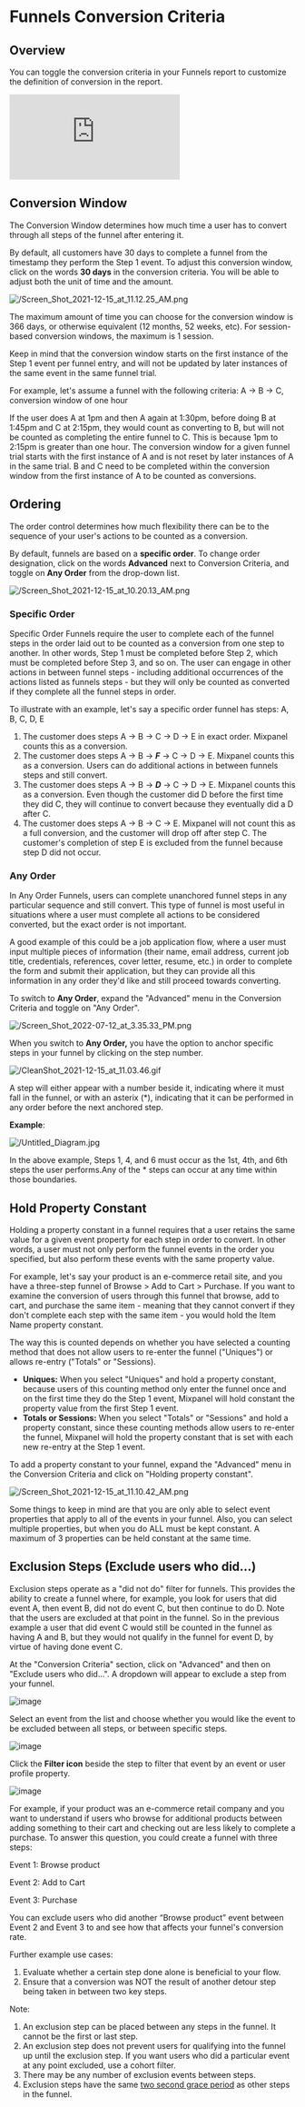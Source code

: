 # Funnels Conversion Criteria

## Overview

You can toggle the conversion criteria in your Funnels report to customize the definition of conversion in the report.

<p style={{ position: 'relative', paddingBottom: '56.25%', height: 0, overflow: 'hidden' }}>
  <iframe src="https://www.loom.com/embed/56c79ac257f343d98bd9eef1f7271299" frameborder="0" style={{ position: 'absolute', top: 0, left: 0, width: '100%', height: '100%' }} allowfullscreen></iframe>
</p>

## Conversion Window

The Conversion Window determines how much time a user has to convert through all steps of the funnel after entering it.

By default, all customers have 30 days to complete a funnel from the timestamp they perform the Step 1 event. To adjust this conversion window, click on the words **30 days** in the conversion criteria. You will be able to adjust both the unit of time and the amount.

![/Screen_Shot_2021-12-15_at_11.12.25_AM.png](/Screen_Shot_2021-12-15_at_11.12.25_AM.png)

The maximum amount of time you can choose for the conversion window is 366 days, or otherwise equivalent (12 months, 52 weeks, etc). For session-based conversion windows, the maximum is 1 session.

Keep in mind that the conversion window starts on the first instance of the Step 1 event per funnel entry, and will not be updated by later instances of the same event in the same funnel trial.

For example, let's assume a funnel with the following criteria: A → B → C, conversion window of one hour

If the user does A at 1pm and then A again at 1:30pm, before doing B at 1:45pm and C at 2:15pm, they would count as converting to B, but will not be counted as completing the entire funnel to C. This is because 1pm to 2:15pm is greater than one hour. The conversion window for a given funnel trial starts with the first instance of A and is not reset by later instances of A in the same trial. B and C need to be completed within the conversion window from the first instance of A to be counted as conversions.

## Ordering

The order control determines how much flexibility there can be to the sequence of your user's actions to be counted as a conversion.

By default, funnels are based on a **specific order**. To change order designation, click on the words **Advanced** next to Conversion Criteria, and toggle on **Any Order** from the drop-down list.

![/Screen_Shot_2021-12-15_at_10.20.13_AM.png](/Screen_Shot_2021-12-15_at_10.20.13_AM.png)

### Specific Order

Specific Order Funnels require the user to complete each of the funnel steps in the order laid out to be counted as a conversion from one step to another. In other words, Step 1 must be completed before Step 2, which must be completed before Step 3, and so on. The user can engage in other actions in between funnel steps - including additional occurrences of the actions listed as funnels steps - but they will only be counted as converted if they complete all the funnel steps in order.

To illustrate with an example, let's say a specific order funnel has steps: A, B, C, D, E

1. The customer does steps A -> B -> C -> D -> E in exact order. Mixpanel counts this as a conversion.
2. The customer does steps A -> B -> ***F*** -> C -> D -> E. Mixpanel counts this as a conversion. Users can do additional actions in between funnels steps and still convert.
3. The customer does steps A -> B -> ***D*** -> C -> D -> E. Mixpanel counts this as a conversion. Even though the customer did D before the first time they did C, they will continue to convert because they eventually did a D after C.
4. The customer does steps A -> B -> C -> E. Mixpanel will not count this as a full conversion, and the customer will drop off after step C. The customer's completion of step E is excluded from the funnel because step D did not occur.

### Any Order

In Any Order Funnels, users can complete unanchored funnel steps in any particular sequence and still convert. This type of funnel is most useful in situations where a user must complete all actions to be considered converted, but the exact order is not important.

A good example of this could be a job application flow, where a user must input multiple pieces of information (their name, email address, current job title, credentials, references, cover letter, resume, etc.) in order to complete the form and submit their application, but they can provide all this information in any order they'd like and still proceed towards converting.

To switch to **Any Order**, expand the "Advanced" menu in the Conversion Criteria and toggle on "Any Order".

![/Screen_Shot_2022-07-12_at_3.35.33_PM.png](/Screen_Shot_2022-07-12_at_3.35.33_PM.png)

When you switch to **Any Order,** you have the option to anchor specific steps in your funnel by clicking on the step number.

![/CleanShot_2021-12-15_at_11.03.46.gif](/CleanShot_2021-12-15_at_11.03.46.gif)

A step will either appear with a number beside it, indicating where it must fall in the funnel, or with an asterix (\*), indicating that it can be performed in any order before the next anchored step.

**Example**:

![/Untitled_Diagram.jpg](/Untitled_Diagram.jpg)

In the above example, Steps 1, 4, and 6 must occur as the 1st, 4th, and 6th steps the user performs.Any of the * steps can occur at any time within those boundaries.

## Hold Property Constant

Holding a property constant in a funnel requires that a user retains the same value for a given event property for each step in order to convert. In other words, a user must not only perform the funnel events in the order you specified, but also perform these events with the same property value.

For example, let's say your product is an e-commerce retail site, and you have a three-step funnel of Browse > Add to Cart > Purchase. If you want to examine the conversion of users through this funnel that browse, add to cart, and purchase the same item - meaning that they cannot convert if they don't complete each step with the same item - you would hold the Item Name property constant.

The way this is counted depends on whether you have selected a counting method that does not allow users to re-enter the funnel ("Uniques") or allows re-entry ("Totals" or "Sessions).

- **Uniques:** When you select "Uniques" and hold a property constant, because users of this counting method only enter the funnel once and on the first time they do the Step 1 event, Mixpanel will hold constant the property value from the first Step 1 event.
- **Totals or Sessions:** When you select "Totals" or "Sessions" and hold a property constant, since these counting methods allow users to re-enter the funnel, Mixpanel will hold the property constant that is set with each new re-entry at the Step 1 event.

To add a property constant to your funnel, expand the "Advanced" menu in the Conversion Criteria and click on "Holding property constant".

![/Screen_Shot_2021-12-15_at_11.10.42_AM.png](/Screen_Shot_2021-12-15_at_11.10.42_AM.png)

Some things to keep in mind are that you are only able to select event properties that apply to all of the events in your funnel. Also, you can select multiple properties, but when you do ALL must be kept constant. A maximum of 3 properties can be held constant at the same time.

## Exclusion Steps (Exclude users who did...)

Exclusion steps operate as a "did not do" filter for funnels. This provides the ability to create a funnel where, for example, you look for users that did event A, then event B, did not do event C, but then continue to do D. Note that the users are excluded at that point in the funnel. So in the previous example a user that did event C would still be counted in the funnel as having A and B, but they would not qualify in the funnel for event D, by virtue of having done event C.

At the "Conversion Criteria" section, click on "Advanced" and then on "Exclude users who did...". A dropdown will appear to exclude a step from your funnel.

![image](https://github.com/mixpanel/docs/assets/2077899/fc146839-6feb-4a40-a7b7-c17217bf6c7a)

Select an event from the list and choose whether you would like the event to be excluded between all steps, or between specific steps.

![image](https://github.com/mixpanel/docs/assets/2077899/d1c95913-42ca-45ba-9605-5cce51534e48)

Click the **Filter icon** beside the step to filter that event by an event or user profile property.

![image](https://github.com/mixpanel/docs/assets/2077899/ab63bef8-3d64-4b4b-97ed-392811e185ac)

For example, if your product was an e-commerce retail company and you want to understand if users who browse for additional products between adding something to their cart and checking out are less likely to complete a purchase. To answer this question, you could create a funnel with three steps:

Event 1: Browse product

Event 2: Add to Cart

Event 3: Purchase

You can exclude users who did another “Browse product” event between Event 2 and Event 3 to and see how that affects your funnel's conversion rate.

Further example use cases:

1. Evaluate whether a certain step done alone is beneficial to your flow.
2. Ensure that a conversion was NOT the result of another detour step being taken in between two key steps.

Note:
1. An exclusion step can be placed between any steps in the funnel. It cannot be the first or last step.
2. An exclusion step does not prevent users for qualifying into the funnel up until the exclusion step. If you want users who did a particular event at any point excluded, use a cohort filter.
3. There may be any number of exclusion events between steps.
4. Exclusion steps have the same [two second grace period](/docs/reports/funnels#how-does-mixpanel-handle-simultaneous-events) as other steps in the funnel.
